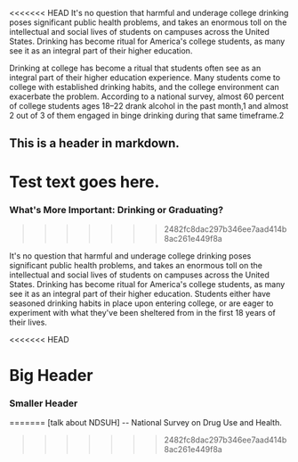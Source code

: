 <<<<<<< HEAD
It's no question that harmful and underage college drinking poses significant public health problems, and takes an enormous toll on the intellectual and social lives of students on campuses across the United States. Drinking has become ritual for America's college students, as many see it as an integral part of their higher education.


Drinking at college has become a ritual that students
often see as an integral part of their higher education
experience. Many students come to college
with established drinking habits, and the college
environment can exacerbate the problem. According to
a national survey, almost 60 percent of college students ages 18–22 drank alcohol in
the past month,1
 and almost 2 out of 3 of them engaged in binge drinking during that
same timeframe.2


## This is a header in markdown.
Test text goes here.
=======
### What's More Important: Drinking or Graduating?
>>>>>>> 2482fc8dac297b346ee7aad414b8ac261e449f8a

It's no question that harmful and underage college drinking poses significant public health problems, and takes an enormous toll on the intellectual and social lives of students on campuses across the United States. Drinking has become ritual for America's college students, as many see it as an integral part of their higher education. Students either have seasoned drinking habits in place upon entering college, or are eager to experiment with what they've been sheltered from in the first 18 years of their lives. 

<<<<<<< HEAD
# Big Header
### Smaller Header

=======
[talk about NDSUH] -- National Survey on Drug Use and Health.
>>>>>>> 2482fc8dac297b346ee7aad414b8ac261e449f8a
